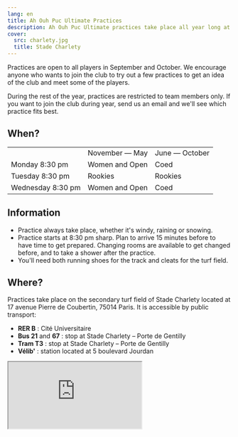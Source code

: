```yaml
---
lang: en
title: Ah Ouh Puc Ultimate Practices
description: Ah Ouh Puc Ultimate practices take place all year long at Stade Charlety in the south of Paris
cover:
  src: charlety.jpg
  title: Stade Charlety
---
```


Practices are open to all players in September and October. We encourage anyone who wants to join the club to try out a few practices to get an idea of the club and meet some of the players.

During the rest of the year, practices are restricted to team members only. If you want to join the club during year, send us an email and we'll see which practice fits best.

## When?

<table>
  <tr>
    <td></td>
    <td>November — May</td>
    <td>June — October</td>
  </tr>
  <tr>
    <td>Monday 8:30 pm</td>
    <td>Women and Open</td>
    <td>Coed</td>
  </tr>
  <tr>
    <td>Tuesday 8:30 pm</td>
    <td>Rookies</td>
    <td>Rookies</td>
  </tr>
  <tr>
    <td>Wednesday 8:30 pm</td>
    <td>Women and Open</td>
    <td>Coed</td>
  </tr>
</table>

## Information

* Practice always take place, whether it's windy, raining or snowing.
* Practice starts at 8:30 pm sharp. Plan to arrive 15 minutes before to have time to get prepared. Changing rooms are available to get changed before, and to take a shower after the practice.
* You'll need both running shoes for the track and cleats for the turf field.

## Where?

Practices take place on the secondary turf field of Stade Charlety located at 17 avenue Pierre de Coubertin, 75014 Paris. It is accessible by public transport:

* **RER B** : Cité Universitaire
* **Bus 21** and **67** : stop at Stade Charlety – Porte de Gentilly
* **Tram T3** : stop at Stade Charlety – Porte de Gentilly
* **Vélib'** : station located at 5 boulevard Jourdan

<iframe id="charlety" src="https://www.google.com/maps/embed?pb=!1m14!1m8!1m3!1d2627.0851737938037!2d2.34429935!3d48.818436299999995!3m2!1i1024!2i768!4f13.1!3m3!1m2!1s0x47e6719e53149097%3A0x1d31aa0c9b73fd5!2s17+Avenue+Pierre+de+Coubertin!5e0!3m2!1sen!2s!4v1395597209687"></iframe>

